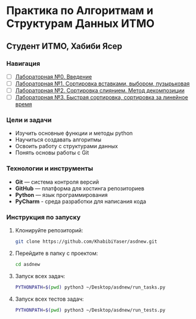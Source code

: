 # Практика по Алгоритмам и Cтруктурам Данных ИТМО 

## Студент ИТМО,  Хабиби Ясер 

### Навигация

- [ ] [Лабораторная №0. Введение](lab0)
- [ ] [Лабораторная №1. Сортировка вставками, выбором, пузырьковая](lab1)
- [ ] [Лабораторная №2. Сортировка слиянием. Метод декомпозиции](lab2)
- [ ] [Лабораторная №3. Быстрая сортировка, сортировка за линейное время](lab3)

### Цели и задачи

- Изучить основные функции и методы python
- Научиться создавать алгоритмы
- Освоить работу с структурами данных
- Понять основы работы с Git

### Технологии и инструменты

- **Git** — система контроля версий
- **GitHub** — платформа для хостинга репозиториев
- **Python** — язык программирования
- **PyCharm** - среда разработки для написания кода 

### Инструкция по запуску

1. Клонируйте репозиторий:
   ```bash
   git clone https://github.com/KhabibiYaser/asdnew.git
   ```
2. Перейдите в папку с проектом:
   ```bash
   cd asdnew
   ```
 3. Запуск всех задач:
    ```bash
    PYTHONPATH=$(pwd) python3 ~/Desktop/asdnew/run_tasks.py
    ```
 
 4. Запуск всех тестов задач:
    ```bash
    PYTHONPATH=$(pwd) python3 ~/Desktop/asdnew/run_tests.py
    ```